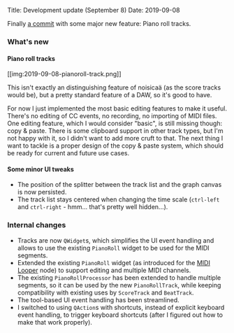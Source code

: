Title: Development update (September 8)
Date: 2019-09-08

Finally [a
commit](https://github.com/odahoda/noisicaa/commit/f81b4e38895b7ab22a0a72bd6a7e76ca61a5087f) with
some major new feature: Piano roll tracks.

### What's new

#### Piano roll tracks

[[img:2019-09-08-pianoroll-track.png]]

This isn't exactly an distinguishing feature of noisicaä (as the score tracks would be), but a
pretty standard feature of a DAW, so it's good to have.

For now I just implemented the most basic editing features to make it useful. There's no editing of
CC events, no recording, no importing of MIDI files. One editing feature, which I would consider
"basic", is still missing though: copy & paste. There is some clipboard support in other track
types, but I'm not happy with it, so I didn't want to add more cruft to that. The next thing I want
to tackle is a proper design of the copy & paste system, which should be ready for current and
future use cases.

#### Some minor UI tweaks

* The position of the splitter between the track list and the graph canvas is now persisted.
* The track list stays centered when changing the time scale (`ctrl-left` and `ctrl-right` -
  hmm... that's pretty well hidden...).

### Internal changes

* Tracks are now `QWidget`s, which simplifies the UI event handling and allows to use the existing
  `PianoRoll` widget to be used for the MIDI segments.
* Extended the existing `PianoRoll` widget (as introduced for the [MIDI
  Looper](/blog/2019/06-23-development-update.md) node) to support editing and multiple MIDI
  channels.
* The existing `PianoRollProcessor` has been extended to handle multiple segments, so it can be used
  by the new `PianoRollTrack`, while keeping compatibility with existing uses by `ScoreTrack` and
  `BeatTrack`.
* The tool-based UI event handling has been streamlined.
* I switched to using `QAction`s with shortcuts, instead of explicit keyboard event handling, to
  trigger keyboard shortcuts (after I figured out how to make that work properly).
